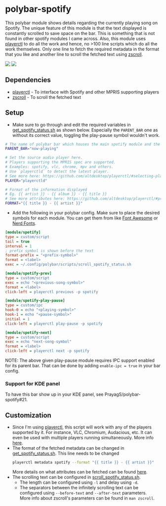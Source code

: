 # polybar-spotify

This polybar module shows details regarding the currently playing song on Spotify. The unique feature of this module is that the text displayed is constantly scrolled to save space on the bar. This is something that is not found in other spotify modules I came across. Also, this module uses [playerctl](https://github.com/altdesktop/playerctl) to do all the work and hence, no >100 line scripts which do all the work themselves. Only one line to fetch the required metadata in the format that you like and another line to scroll the fetched text using [zscroll](https://github.com/noctuid/zscroll).

![](screenshots/demo_mini.gif)
![](screenshots/demo.gif)

## Dependencies

- [playerctl](https://github.com/altdesktop/playerctl#installing) - To interface with Spotify and other MPRIS supporting players
- [zscroll](https://github.com/noctuid/zscroll#installation) - To scroll the fetched text

## Setup

- Make sure to go through and edit the required variables in [get_spotify_status.sh](get_spotify_status.sh) as shown below. Especially the `PARENT_BAR` one as without its correct value, toggling the play-pause symbol wouldn't work.
```sh
# The name of polybar bar which houses the main spotify module and the control modules.
PARENT_BAR="now-playing"

# Set the source audio player here.
# Players supporting the MPRIS spec are supported.
# Examples: spotify, vlc, chrome, mpv and others.
# Use `playerctld` to detect the latest player.
# See more here: https://github.com/altdesktop/playerctl/#selecting-players-to-control
PLAYER="playerctld"

# Format of the information displayed
# Eg. {{ artist }} - {{ album }} - {{ title }}
# See more attributes here: https://github.com/altdesktop/playerctl/#printing-properties-and-metadata
FORMAT="{{ title }} - {{ artist }}"
```
- Add the following in your polybar config.
Make sure to place the desired symbols for each module. You can get them from like [Font Awesome](https://fontawesome.com/cheatsheet) or [Nerd Fonts](https://www.nerdfonts.com/cheat-sheet).
```ini
[module/spotify]
type = custom/script
tail = true
interval = 1
; prefix symbol is shown before the text
format-prefix = "<prefix-symbol>"
format = <label>
exec = ~/.config/polybar/scripts/scroll_spotify_status.sh

[module/spotify-prev]
type = custom/script
exec = echo "<previous-song-symbol>"
format = <label>
click-left = playerctl previous -p spotify

[module/spotify-play-pause]
type = custom/ipc
hook-0 = echo "<playing-symbol>"
hook-1 = echo "<pause-symbol>"
initial = 1
click-left = playerctl play-pause -p spotify

[module/spotify-next]
type = custom/script
exec = echo "next-song-symbol"
format = <label>
click-left = playerctl next -p spotify
```

NOTE: The above given play-pause module requires IPC support enabled for its parent bar. That can be done by adding `enable-ipc = true` in your bar config.

### Support for KDE panel

To have this bar show up in your KDE panel, see PrayagS/polybar-spotify#21.

## Customization

- Since I'm using [playerctl](https://github.com/altdesktop/playerctl), this script will work with any of the players supported by it. For instance, VLC, Chromium, Audacious, etc. It can even be used with multiple players running simultaneously. More info [here](https://github.com/altdesktop/playerctl#selecting-players-to-control).
- The format of the fetched metadata can be changed in [get_spotify_status.sh](get_spotify_status.sh). This line needs to be changed
  ```sh
  playerctl metadata spotify --format "{{ title }} - {{ artist }}"
  ```
  More details on what attributes can be fetched can be found [here](https://github.com/altdesktop/playerctl/#printing-properties-and-metadata).
- The scrolling text can be configured in [scroll_spotify_status.sh](scroll_spotify_status.sh). 
  - The length can be configured using `-l` and delay using `-d`.
  - The separators between the infinitely scrolling text can be configured using `--before-text` and `--after-text` parameters.  
  More info about zscroll's parameters can be found in `man zscroll`.    
